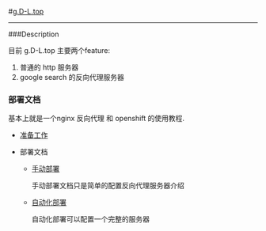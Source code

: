 #[g.D-L.top](http://g.d-l.top)

-----------------------------------------

###Description


目前 g.D-L.top 主要两个feature:

1. 普通的 http 服务器
2. google search 的反向代理服务器

### 部署文档

基本上就是一个nginx 反向代理 和 openshift 的使用教程. 

* [准备工作](./doc/pre-works.md)

* 部署文档
	* [手动部署](./doc/manual-deploy.md)
	
		手动部署文档只是简单的配置反向代理服务器介绍

	* [自动化部署](./doc/automated-deploy.md)

		自动化部署可以配置一个完整的服务器



	